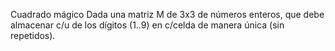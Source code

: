 Cuadrado mágico
Dada una matriz M de 3x3 de números enteros, que debe almacenar c/u de los dígitos (1..9) en c/celda de manera única (sin repetidos).